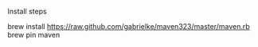 Install steps

brew install https://raw.github.com/gabrielke/maven323/master/maven.rb
brew pin maven

